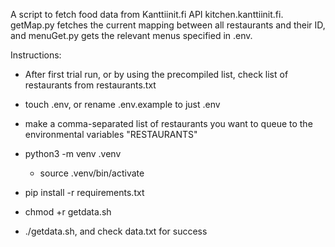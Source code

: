 A script to fetch food data from Kanttiinit.fi API kitchen.kanttiinit.fi. getMap.py fetches the current mapping between all restaurants and their ID, and menuGet.py gets the relevant menus specified in .env.

Instructions:

- After first trial run, or by using the precompiled list, check list of restaurants from restaurants.txt

- touch .env, or rename .env.example to just .env

- make a comma-separated list of restaurants you want to queue to the environmental variables "RESTAURANTS"

- python3 -m venv .venv
	- source .venv/bin/activate

- pip install -r requirements.txt

- chmod +r getdata.sh

- ./getdata.sh, and check data.txt for success
